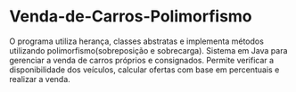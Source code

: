 # Venda-de-Carros-Polimorfismo
O programa utiliza herança, classes abstratas e implementa métodos utilizando polimorfismo(sobreposição e sobrecarga). Sistema em Java para gerenciar a venda de carros próprios e consignados. Permite verificar a disponibilidade dos veículos, calcular ofertas com base em percentuais e realizar a venda.

